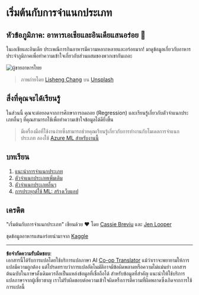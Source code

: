 <!--
CO_OP_TRANSLATOR_METADATA:
{
  "original_hash": "74e809ffd1e613a1058bbc3e9600859e",
  "translation_date": "2025-09-05T21:48:56+00:00",
  "source_file": "4-Classification/README.md",
  "language_code": "th"
}
-->
# เริ่มต้นกับการจำแนกประเภท

## หัวข้อภูมิภาค: อาหารเอเชียและอินเดียแสนอร่อย 🍜

ในเอเชียและอินเดีย ประเพณีการกินอาหารมีความหลากหลายและอร่อยมาก! มาดูข้อมูลเกี่ยวกับอาหารประจำภูมิภาคเพื่อทำความเข้าใจเกี่ยวกับส่วนผสมของพวกเขากันเถอะ

![ผู้ขายอาหารไทย](../../../4-Classification/images/thai-food.jpg)
> ภาพถ่ายโดย <a href="https://unsplash.com/@changlisheng?utm_source=unsplash&utm_medium=referral&utm_content=creditCopyText">Lisheng Chang</a> บน <a href="https://unsplash.com/s/photos/asian-food?utm_source=unsplash&utm_medium=referral&utm_content=creditCopyText">Unsplash</a>
  
## สิ่งที่คุณจะได้เรียนรู้

ในส่วนนี้ คุณจะต่อยอดจากการศึกษาการถดถอย (Regression) และเรียนรู้เกี่ยวกับตัวจำแนกประเภทอื่นๆ ที่คุณสามารถใช้เพื่อทำความเข้าใจข้อมูลได้ดียิ่งขึ้น

> มีเครื่องมือที่ใช้งานง่ายซึ่งสามารถช่วยคุณเรียนรู้เกี่ยวกับการทำงานกับโมเดลการจำแนกประเภท ลองใช้ [Azure ML สำหรับงานนี้](https://docs.microsoft.com/learn/modules/create-classification-model-azure-machine-learning-designer/?WT.mc_id=academic-77952-leestott)

## บทเรียน

1. [แนะนำการจำแนกประเภท](1-Introduction/README.md)
2. [ตัวจำแนกประเภทเพิ่มเติม](2-Classifiers-1/README.md)
3. [ตัวจำแนกประเภทอื่นๆ](3-Classifiers-2/README.md)
4. [การประยุกต์ใช้ ML: สร้างเว็บแอป](4-Applied/README.md)

## เครดิต

"เริ่มต้นกับการจำแนกประเภท" เขียนด้วย ♥️ โดย [Cassie Breviu](https://www.twitter.com/cassiebreviu) และ [Jen Looper](https://www.twitter.com/jenlooper)

ชุดข้อมูลอาหารแสนอร่อยนำมาจาก [Kaggle](https://www.kaggle.com/hoandan/asian-and-indian-cuisines)

---

**ข้อจำกัดความรับผิดชอบ**:  
เอกสารนี้ได้รับการแปลโดยใช้บริการแปลภาษา AI [Co-op Translator](https://github.com/Azure/co-op-translator) แม้ว่าเราจะพยายามให้การแปลมีความถูกต้อง แต่โปรดทราบว่าการแปลอัตโนมัติอาจมีข้อผิดพลาดหรือความไม่แม่นยำ เอกสารต้นฉบับในภาษาดั้งเดิมควรถือเป็นแหล่งข้อมูลที่เชื่อถือได้ สำหรับข้อมูลที่สำคัญ แนะนำให้ใช้บริการแปลภาษาจากผู้เชี่ยวชาญ เราไม่รับผิดชอบต่อความเข้าใจผิดหรือการตีความที่ผิดพลาดซึ่งเกิดจากการใช้การแปลนี้